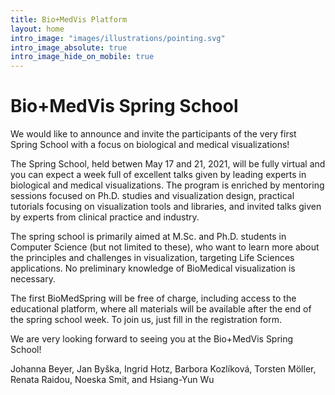 ```yaml
---
title: Bio+MedVis Platform
layout: home
intro_image: "images/illustrations/pointing.svg"
intro_image_absolute: true
intro_image_hide_on_mobile: true
---
```


# Bio+MedVis Spring School

We would like to announce and invite the participants of the very first Spring School with a focus on biological and medical visualizations!

The Spring School, held betwen May 17 and 21, 2021, will be fully virtual and you can expect a week full of excellent talks given by leading experts in biological and medical visualizations. The program is enriched by mentoring sessions focused on Ph.D. studies and visualization design, practical tutorials focusing on visualization tools and libraries, and invited talks given by experts from clinical practice and industry.

The spring school is primarily aimed at M.Sc. and Ph.D. students in Computer Science (but not limited to these), who want to learn more about the principles and challenges in visualization, targeting Life Sciences applications. No preliminary knowledge of BioMedical visualization is necessary.

The first BioMedSpring will be free of charge, including access to the educational platform, where all materials will be available after the end of the spring school week. To join us, just fill in the registration form.

We are very looking forward to seeing you at the Bio+MedVis Spring School! 

Johanna Beyer, Jan Byška, Ingrid Hotz, Barbora Kozlíková, Torsten Möller, Renata Raidou, Noeska Smit, and Hsiang-Yun Wu

